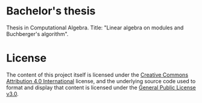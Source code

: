 # Bachelor's thesis
Thesis in Computational Algebra. 
Title: "Linear algebra on modules and Buchberger's algorithm".

# License
The content of this project itself is licensed under the [Creative Commons Attribution 4.0 International](https://creativecommons.org/licenses/by/4.0/) license, and the underlying source code used to format and display that content is licensed under the [General Public License v3.0](https://github.com/letizia-dachille/bachelor-thesis/blob/main/LICENSE).
